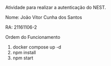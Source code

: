 Atividade para realizar a autenticação do NEST.

Nome: João Vitor Cunha dos Santos

RA: 21161106-2

Ordem do Funcionamento

1. docker compose up -d
2. npm install
3. npm start
